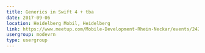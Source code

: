```yaml
---
title: Generics in Swift 4 + tba
date: 2017-09-06
location: Heidelberg Mobil, Heidelberg
link: https://www.meetup.com/Mobile-Development-Rhein-Neckar/events/242433481/
usergroup: modevrn
type: usergroup
---
```

